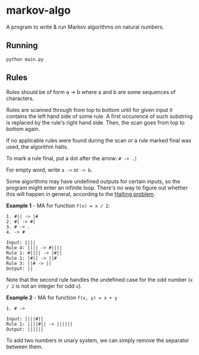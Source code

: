 # markov-algo
A program to write &amp; run Markov algorithms on natural numbers.

## Running
``python main.py``

## Rules
Rules should be of form a -> b where a and b are some sequences of characters.

Rules are scanned through from top to bottom until for given input it contains the left hand side of some rule. A first occurence of such substring is replaced by the rule's right hand side. Then, the scan goes from top to bottom again.

If no applicable rules were found during the scan or a rule marked final was used, the algorithm halts.

To mark a rule final, put a dot after the arrow: ``# -> .|``

For empty word, write ``a ->`` or ``-> b``.

Some algorithms may have undefined outputs for certain inputs, so the program might enter an infinite loop. There's no way to figure out whether this will happen in general, according to the [Halting problem](https://en.wikipedia.org/wiki/Halting_problem).

**Example 1** - MA for function ``f(x) = x / 2``:
```
1. #|| -> |#
2. #| -> #|
3. # -> .
4. -> #

Input: ||||
Rule 4: |||| -> #||||
Rule 1: #|||| -> |#||
Rule 1: |#|| -> ||#
Rule 3: ||# -> ||
Output: ||
```

Note that the second rule handles the undefined case for the odd number (``x / 2`` is not an integer for odd ``x``).

**Example 2** - MA for function ``f(x, y) = x + y``
```
1. # ->

Input: ||||#||
Rule 1: ||||#|| -> ||||||
Output: ||||||
```

To add two numbers in unary system, we can simply remove the separator between them. 
